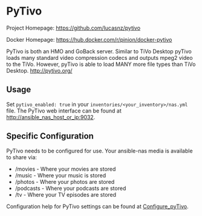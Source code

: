 
# PyTivo

Project Homepage:
<https://github.com/lucasnz/pytivo>

Docker Homepage:
<https://hub.docker.com/r/pinion/docker-pytivo>

PyTivo is both an HMO and GoBack server. Similar to TiVo Desktop pyTivo
loads many standard video compression codecs and outputs mpeg2 video to
the TiVo. However, pyTivo is able to load MANY more file types than TiVo
Desktop. <http://pytivo.org/>

## Usage

Set `pytivo_enabled: true` in your `inventories/<your_inventory>/nas.yml` file. The PyTivo
web interface can be found at <http://ansible_nas_host_or_ip:9032>.

## Specific Configuration

PyTivo needs to be configured for use. Your ansible-nas media is
available to share via:

* /movies - Where your movies are stored
* /music - Where your music is stored
* /photos - Where your photos are stored
* /podcasts - Where your podcasts are stored
* /tv - Where your TV episodes are stored

Configuration help for PyTivo settings can be found at [Configure_pyTivo](https://pytivo.sourceforge.io/wiki/index.php/Configure_pyTivo).
